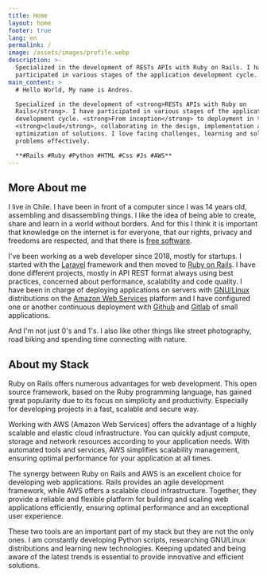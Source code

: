 ```yaml
---
title: Home
layout: home
footer: true
lang: en
permalink: /
image: /assets/images/profile.webp
description: >-
  Specialized in the development of RESTs APIs with Ruby on Rails. I have
  participated in various stages of the application development cycle.
main_content: >
  # Hello World, My name is Andres.

  Specialized in the development of <strong>RESTs APIs with Ruby on
  Rails</strong>. I have participated in various stages of the application
  development cycle. <strong>From inception</strong> to deployment in the
  <strong>cloud</strong>, collaborating in the design, implementation and
  optimization of solutions. I love facing challenges, learning and solving
  problems effectively.

  **#Rails #Ruby #Python #HTML #Css #Js #AWS**
---
```

## More About me

I live in Chile. I have been in front of a computer since I was 14 years old, assembling and disassembling things. I like the idea of being able to create, share and learn in a world without borders. And for this I think it is important that knowledge on the internet is for everyone, that our rights, privacy and freedoms are respected, and that there is <a target="_blank" href="https://www.fsf.org/" >free software</a>.

I've been working as a web developer since 2018, mostly for startups. I started with the <a target="_blank" href="https://laravel.com/" >Laravel</a> framework and then moved to <a target="_blank" href="https://rubyonrails.org/">Ruby on Rails</a>. I have done different projects, mostly in API REST format always using best practices, concerned about performance, scalability and code quality. I have been in charge of deploying applications on servers with <a target="_blank" href="https://es.wikipedia.org/wiki/GNU/Linux">GNU/Linux</a> distributions on the <a target="_blank" href="https://aws.amazon.com">Amazon Web Services</a> platform and I have configured one or another continuous deployment with <a target="_blank" href="https://github.com">Github</a> and <a target="_blank" href="https://gitlab.com">Gitlab</a> of small applications.

And I'm not just 0's and 1's. I also like other things like street photography, road biking and spending time connecting with nature.

## About my Stack

Ruby on Rails offers numerous advantages for web development. This open source framework, based on the Ruby programming language, has gained great popularity due to its focus on simplicity and productivity. Especially for developing projects in a fast, scalable and secure way.

Working with AWS (Amazon Web Services) offers the advantage of a highly scalable and elastic cloud infrastructure. You can quickly adjust compute, storage and network resources according to your application needs. With automated tools and services, AWS simplifies scalability management, ensuring optimal performance for your application at all times.

The synergy between Ruby on Rails and AWS is an excellent choice for developing web applications. Rails provides an agile development framework, while AWS offers a scalable cloud infrastructure. Together, they provide a reliable and flexible platform for building and scaling web applications efficiently, ensuring optimal performance and an exceptional user experience.

These two tools are an important part of my stack but they are not the only ones. I am constantly developing Python scripts, researching GNU/Linux distributions and learning new technologies. Keeping updated and being aware of the latest trends is essential to provide innovative and efficient solutions.

